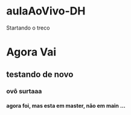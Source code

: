 # aulaAoVivo-DH
Startando o treco

# Agora Vai
## testando de novo
### ovô surtaaa
#### agora foi, mas esta em master, não em main ...